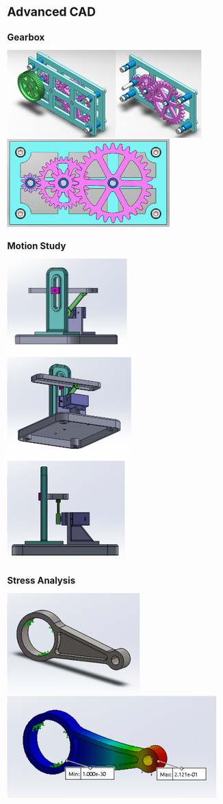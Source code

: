# Advanced CAD

## Gearbox

<img src="https://github.com/jbailey24/Advanced_CAD/blob/master/GearandGearbox/GearboxIsoSnip.PNG?raw=true" width="254" /><img src="https://github.com/jbailey24/Advanced_CAD/blob/master/GearandGearbox/GearboxIsoTransSnip.PNG?raw=true" width="200" /><img src="https://github.com/jbailey24/Advanced_CAD/blob/master/GearandGearbox/GearboxFrontSnip.PNG?raw=true" width="380" />








## Motion Study

<img src="https://github.com/jbailey24/Advanced_CAD/blob/master/Motionstudy/MotionStudyFrontSnip.PNG" width="280" /><img src="https://github.com/jbailey24/Advanced_CAD/blob/master/Motionstudy/MotionStudyBackSnip.PNG" width="290" /><img src="https://github.com/jbailey24/Advanced_CAD/blob/master/Motionstudy/MotionStudySideSnip.PNG" width="275" />

## Stress Analysis

<img src="https://github.com/jbailey24/Advanced_CAD/blob/master/StressAnalysis/StressAnalysisRegSnip.PNG" width="310" /><img src="https://github.com/jbailey24/Advanced_CAD/blob/master/StressAnalysis/StressAnalysisBentSnip.PNG" width="489" />
